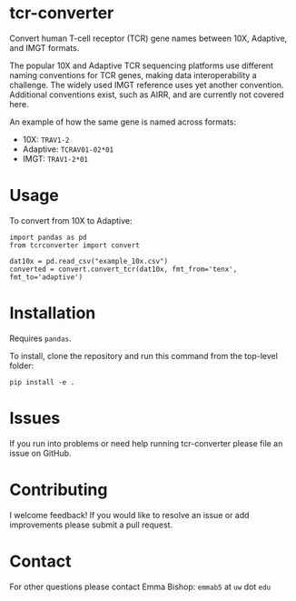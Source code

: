 # tcr-converter
Convert human T-cell receptor (TCR) gene names between 10X, Adaptive, and IMGT formats. 

The popular 10X and Adaptive TCR sequencing platforms use different naming conventions for TCR genes, making data interoperability a challenge. The widely used IMGT reference uses yet another convention. Additional conventions exist, such as AIRR, and are currently not covered here.

An example of how the same gene is named across formats:

* 10X: `TRAV1-2`
* Adaptive: `TCRAV01-02*01`
* IMGT: `TRAV1-2*01`

# Usage

To convert from 10X to Adaptive:

```
import pandas as pd
from tcrconverter import convert

dat10x = pd.read_csv("example_10x.csv")
converted = convert.convert_tcr(dat10x, fmt_from='tenx', fmt_to='adaptive')
```

# Installation

Requires `pandas`. 

To install, clone the repository and run this command from the top-level folder:

```
pip install -e .
```

# Issues

If you run into problems or need help running tcr-converter please file an issue on GitHub.

# Contributing

I welcome feedback! If you would like to resolve an issue or add improvements please submit a pull request.

# Contact

For other questions please contact Emma Bishop: `emmab5` at `uw` dot `edu`
